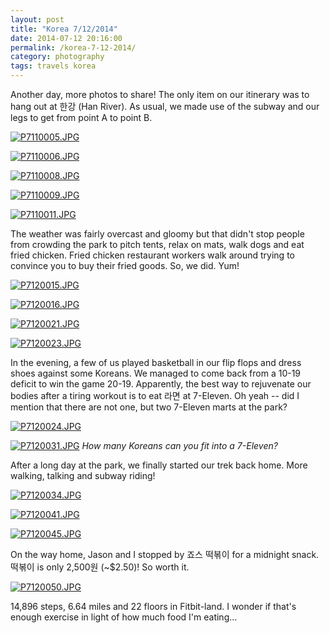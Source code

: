 ```yaml
---
layout: post
title: "Korea 7/12/2014"
date: 2014-07-12 20:16:00
permalink: /korea-7-12-2014/
category: photography
tags: travels korea
---
```

Another day, more photos to share! The only item on our itinerary was to hang out at 한강 (Han River). As usual, we made use of the subway and our legs to get from point A to point B.

[![P7110005.JPG](https://d23f6h5jpj26xu.cloudfront.net/kkzwotd5hcuuww_small.jpg)](http://img.svbtle.com/kkzwotd5hcuuww.jpg)

[![P7110006.JPG](https://d23f6h5jpj26xu.cloudfront.net/zthyhg6ykkaxw_small.jpg)](http://img.svbtle.com/zthyhg6ykkaxw.jpg)

[![P7110008.JPG](https://d23f6h5jpj26xu.cloudfront.net/gmgmhxipjxsdw_small.jpg)](http://img.svbtle.com/gmgmhxipjxsdw.jpg)

[![P7110009.JPG](https://d23f6h5jpj26xu.cloudfront.net/ylncvgkxika1w_small.jpg)](http://img.svbtle.com/ylncvgkxika1w.jpg)

[![P7110011.JPG](https://d23f6h5jpj26xu.cloudfront.net/ovyfss0nyndk9g_small.jpg)](http://img.svbtle.com/ovyfss0nyndk9g.jpg)

The weather was fairly overcast and gloomy but that didn't stop people from crowding the park to pitch tents, relax on mats, walk dogs and eat fried chicken. Fried chicken restaurant workers walk around trying to convince you to buy their fried goods. So, we did. Yum!

[![P7120015.JPG](https://d23f6h5jpj26xu.cloudfront.net/qxzjtm3gqwisnq_small.jpg)](http://img.svbtle.com/qxzjtm3gqwisnq.jpg)

[![P7120016.JPG](https://d23f6h5jpj26xu.cloudfront.net/foij9jqql9ya0a_small.jpg)](http://img.svbtle.com/foij9jqql9ya0a.jpg)

[![P7120021.JPG](https://d23f6h5jpj26xu.cloudfront.net/iijhop2dxe2vw_small.jpg)](http://img.svbtle.com/iijhop2dxe2vw.jpg)

[![P7120023.JPG](https://d23f6h5jpj26xu.cloudfront.net/67qtrakc1gqzq_small.jpg)](http://img.svbtle.com/67qtrakc1gqzq.jpg)

In the evening, a few of us played basketball in our flip flops and dress shoes against some Koreans. We managed to come back from a 10-19 deficit to win the game 20-19. Apparently, the best way to rejuvenate our bodies after a tiring workout is to eat 라면 at 7-Eleven. Oh yeah -- did I mention that there are not one, but two 7-Eleven marts at the park?

[![P7120024.JPG](https://d23f6h5jpj26xu.cloudfront.net/bhzqxllpkstcg_small.jpg)](http://img.svbtle.com/bhzqxllpkstcg.jpg)

[![P7120031.JPG](https://d23f6h5jpj26xu.cloudfront.net/lx0yygm1amesaw_small.jpg)](http://img.svbtle.com/lx0yygm1amesaw.jpg)
*How many Koreans can you fit into a 7-Eleven?*

After a long day at the park, we finally started our trek back home. More walking, talking and subway riding!

[![P7120034.JPG](https://d23f6h5jpj26xu.cloudfront.net/95dwifgr8j0stw_small.jpg)](http://img.svbtle.com/95dwifgr8j0stw.jpg)

[![P7120041.JPG](https://d23f6h5jpj26xu.cloudfront.net/dly89nc77tlbxq_small.jpg)](http://img.svbtle.com/dly89nc77tlbxq.jpg)

[![P7120045.JPG](https://d23f6h5jpj26xu.cloudfront.net/sv82sne5auvcq_small.jpg)](http://img.svbtle.com/sv82sne5auvcq.jpg)

On the way home, Jason and I stopped by 죠스 떡볶이 for a midnight snack. 떡볶이 is only 2,500원 (~$2.50)! So worth it.

[![P7120050.JPG](https://d23f6h5jpj26xu.cloudfront.net/a0ehofdhom9mqa_small.jpg)](http://img.svbtle.com/a0ehofdhom9mqa.jpg)

14,896 steps, 6.64 miles and 22 floors in Fitbit-land. I wonder if that's enough exercise in light of how much food I'm eating...
